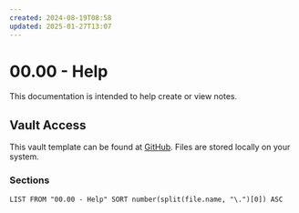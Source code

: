 ```yaml
---
created: 2024-08-19T08:58
updated: 2025-01-27T13:07
---
```

# 00.00 - Help
This documentation is intended to help create or view notes.
## Vault Access
This vault template can be found at [GitHub](https://github.com/530Digital/management-field-notes). Files are stored locally on your system.
### Sections
```dataview
LIST FROM "00.00 - Help" SORT number(split(file.name, "\.")[0]) ASC
```
